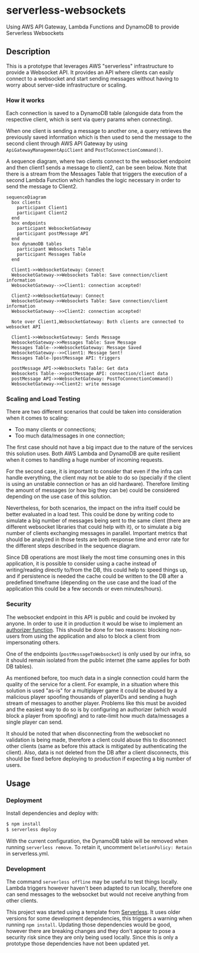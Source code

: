 # serverless-websockets
Using AWS API Gateway, Lambda Functions and DynamoDB to provide Serverless Websockets

## Description
This is a prototype that leverages AWS "serverless" infrastructure to provide a Websocket API. It provides an API where clients can easily connect to a websocket and start sending messages without having to worry about server-side infrastructure or scaling.

### How it works
Each connection is saved to a DynamoDB table (alongside data from the respective client, which is sent via query params when connecting).

When one client is sending a message to another one, a query retrieves the previously saved information which is then used to send the message to the second client through AWS API Gateway by using `ApiGatewayManagementApiClient` and `PostToConnectionCommand()`. 

A sequence diagram, where two clients connect to the websocket endpoint and then client1 sends a message to client2, can be seen below. Note that there is a stream from the Messages Table that triggers the execution of a second Lambda Function which handles the logic necessary in order to send the message to Client2.

``` mermaid
sequenceDiagram
  box clients
    participant Client1
    participant Client2
  end
  box endpoints
    participant WebsocketGateway
    participant postMessage API
  end
  box dynamoDB tables
    participant Websockets Table
    participant Messages Table
  end
  
  Client1->>WebsocketGateway: Connect
  WebsocketGateway->>Websockets Table: Save connection/client information
  WebsocketGateway-->>Client1: connection accepted!
  
  Client2->>WebsocketGateway: Connect
  WebsocketGateway->>Websockets Table: Save connection/client information
  WebsocketGateway-->>Client2: connection accepted!

  Note over Client1,WebsocketGateway: Both clients are connected to websocket API

  Client1->>WebsocketGateway: Sends Message
  WebsocketGateway->>Messages Table: Save Message
  Messages Table-->>WebsocketGateway: Message Saved
  WebsocketGateway-->>Client1: Message Sent!
  Messages Table-)postMessage API: triggers

  postMessage API->>Websockets Table: Get data
  Websockets Table-->>postMessage API: connection/client data
  postMessage API->>WebsocketGateway: PostToConnectionCommand()
  WebsocketGateway->>Client2: write message
```

### Scaling and Load Testing
There are two different scenarios that could be taken into consideration when it comes to scaling:
- Too many clients or connections;
- Too much data/messages in one connection;

The first case should not have a big impact due to the nature of the services this solution uses. Both AWS Lambda and DynamoDB are quite resilient when it comes to handling a huge number of incoming requests.

For the second case, it is important to consider that even if the infra can handle everything, the client may not be able to do so (specially if the client is using an unstable connection or has an old hardware). Therefore limiting the amount of messages (or how big they can be) could be considered depending on the use case of this solution. 

Nevertheless, for both scenarios, the impact on the infra itself could be better evaluated in a load test. This could be done by writing code to simulate a big number of messages being sent to the same client (there are different websocket libraries that could help with it), or to simulate a big number of clients exchanging messages in parallel. Important metrics that should be analyzed in those tests are both response time and error rate for the different steps described in the sequence diagram.

Since DB operations are most likely the most time consuming ones in this application, it is possible to consider using a cache instead of writing/reading directly to/from the DB, this could help to speed things up, and if persistence is needed the cache could be written to the DB after a predefined timeframe (depending on the use case and the load of the application this could be a few seconds or even minutes/hours).

### Security
The websocket endpoint in this API is public and could be invoked by anyone. In order to use it in production it would be wise to implement an [authorizer function](https://docs.aws.amazon.com/apigateway/latest/developerguide/http-api-access-control.html). This should be done for two reasons: blocking non-users from using the application and also to block a client from impersonating others.

One of the endpoints (`postMessageToWebsocket`) is only used by our infra, so it should remain isolated from the public internet (the same applies for both DB tables).

As mentioned before, too much data in a single connection could harm the quality of the service for a client. For example, in a situation where this solution is used "as-is" for a multiplayer game it could be abused by a malicious player spoofing thousands of playerIDs and sending a hugh stream of messages to another player. Problems like this must be avoided and the easiest way to do so is by configuring an authorizer (which would block a player from spoofing) and to rate-limit how much data/messages a single player can send.

It should be noted that when disconnecting from the websocket no validation is being made, therefore a client could abuse this to disconnect other clients (same as before this attack is mitigated by authenticating the client). Also, data is not deleted from the DB after a client disconnects, this should be fixed before deploying to production if expecting a big number of users.

## Usage
### Deployment
Install dependencies and deploy with:

``` bash
$ npm install
$ serverless deploy
```

With the current configuration, the DynamoDB table will be removed when running `serverless remove`. To retain it, uncomment `DeletionPolicy: Retain` in serverless.yml.

### Development
The command `serverless offline` may be useful to test things locally. Lambda triggers however haven't been adapted to run locally, therefore one can send messages to the websocket but would not receive anything from other clients.

This project was started using a template from [Serverless](https://github.com/serverless/examples/tree/v3/aws-node-express-dynamodb-api). It uses older versions for some development dependencies, this triggers a warning when running `npm install`. Updating those dependencies would be good, however there are breaking changes and they don't appear to pose a security risk since they are only being used locally. Since this is only a prototype those dependencies have not been updated yet.